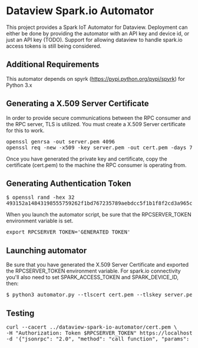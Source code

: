 # Dataview Spark.io Automator
This project provides a Spark IoT Automator for Dataview. Deployment can either be done by providing the automator with an API key and device id, or just an API key (TODO). Support for allowing dataview to handle spark.io access tokens is still being considered.

## Additional Requirements

This automator depends on spyrk (https://pypi.python.org/pypi/spyrk) for Python 3.x

## Generating a X.509 Server Certificate

In order to provide secure communications between the RPC consumer and the RPC server, TLS is utilized. You must create a X.509 Server certificate for this to work.

<pre>
openssl genrsa -out server.pem 4096
openssl req -new -x509 -key server.pem -out cert.pem -days 730
</pre>

Once you have generated the private key and certificate, copy the certificate (cert.pem) to the machine the RPC consumer is operating from.

## Generating Authentication Token

<pre>
$ openssl rand -hex 32
493152a14843198555759262f1bd767235789aebdcc5f1b1f8f2cd3a965c8c7a
</pre>

When you launch the automator script, be sure that the RPCSERVER_TOKEN environment variable is set.

<pre>
export RPCSERVER_TOKEN='GENERATED_TOKEN'
</pre>

## Launching automator

Be sure that you have generated the X.509 Server Certificate and exported the RPCSERVER_TOKEN environment variable. For spark.io connectivity you'll also need to set SPARK_ACCESS_TOKEN and SPARK_DEVICE_ID, then:

<pre>
$ python3 automator.py --tlscert cert.pem --tlskey server.pem
</pre>

## Testing

<pre>
curl --cacert ../dataview-spark-io-automator/cert.pem \
-H "Authorization: Token $RPCSERVER_TOKEN" https://localhost:8080/rpc \
-d '{"jsonrpc": "2.0", "method": "call_function", "params": ["YOUR_SPARKIO_COMMAND", ["PARAMS"]], "id": 1}' 
</pre>